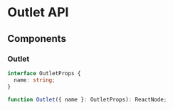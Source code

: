# Outlet API

## Components

### Outlet

```typescript
interface OutletProps {
  name: string;
}

function Outlet({ name }: OutletProps): ReactNode;
```
